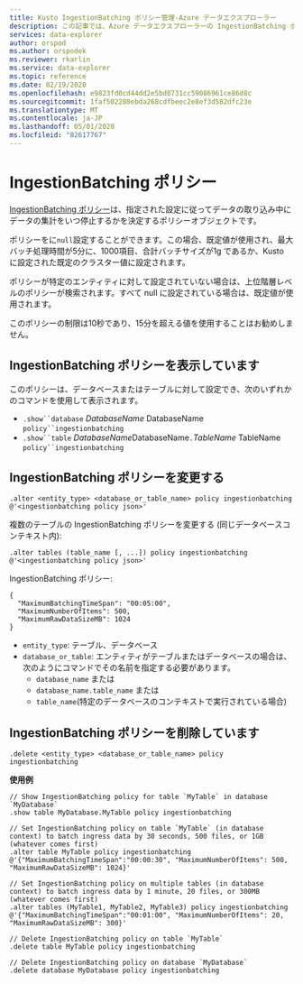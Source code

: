 ```yaml
---
title: Kusto IngestionBatching ポリシー管理-Azure データエクスプローラー
description: この記事では、Azure データエクスプローラーの IngestionBatching ポリシーについて説明します。
services: data-explorer
author: orspod
ms.author: orspodek
ms.reviewer: rkarlin
ms.service: data-explorer
ms.topic: reference
ms.date: 02/19/2020
ms.openlocfilehash: e9823fd0cd44dd2e5bd0731cc59086961ce86d8c
ms.sourcegitcommit: 1faf502280ebda268cdfbeec2e8ef3d582dfc23e
ms.translationtype: MT
ms.contentlocale: ja-JP
ms.lasthandoff: 05/01/2020
ms.locfileid: "82617767"
---
```

# <a name="ingestionbatching-policy"></a>IngestionBatching ポリシー

[IngestionBatching ポリシー](batchingpolicy.md)は、指定された設定に従ってデータの取り込み中にデータの集計をいつ停止するかを決定するポリシーオブジェクトです。

ポリシーをに`null`設定することができます。この場合、既定値が使用され、最大バッチ処理時間が5分に、1000項目、合計バッチサイズが1g であるか、Kusto に設定された既定のクラスター値に設定されます。

ポリシーが特定のエンティティに対して設定されていない場合は、上位階層レベルのポリシーが検索されます。すべて null に設定されている場合は、既定値が使用されます。 

このポリシーの制限は10秒であり、15分を超える値を使用することはお勧めしません。

## <a name="displaying-the-ingestionbatching-policy"></a>IngestionBatching ポリシーを表示しています

このポリシーは、データベースまたはテーブルに対して設定でき、次のいずれかのコマンドを使用して表示されます。

* `.show``database` *DatabaseName* DatabaseName `policy``ingestionbatching`
* `.show``table` *DatabaseName*DatabaseName`.`*TableName* TableName `policy``ingestionbatching`

## <a name="altering-the-ingestionbatching-policy"></a>IngestionBatching ポリシーを変更する

```kusto
.alter <entity_type> <database_or_table_name> policy ingestionbatching @'<ingestionbatching policy json>'
```

複数のテーブルの IngestionBatching ポリシーを変更する (同じデータベースコンテキスト内):

```kusto
.alter tables (table_name [, ...]) policy ingestionbatching @'<ingestionbatching policy json>'
```

IngestionBatching ポリシー:

```kusto
{
  "MaximumBatchingTimeSpan": "00:05:00",
  "MaximumNumberOfItems": 500, 
  "MaximumRawDataSizeMB": 1024
}
```

* `entity_type`: テーブル、データベース
* `database_or_table`: エンティティがテーブルまたはデータベースの場合は、次のようにコマンドでその名前を指定する必要があります。 
  - `database_name` または 
  - `database_name.table_name` または 
  - `table_name`(特定のデータベースのコンテキストで実行されている場合)

## <a name="deleting-the-ingestionbatching-policy"></a>IngestionBatching ポリシーを削除しています

```kusto
.delete <entity_type> <database_or_table_name> policy ingestionbatching
```

**使用例**

```kusto
// Show IngestionBatching policy for table `MyTable` in database `MyDatabase`
.show table MyDatabase.MyTable policy ingestionbatching 

// Set IngestionBatching policy on table `MyTable` (in database context) to batch ingress data by 30 seconds, 500 files, or 1GB (whatever comes first)
.alter table MyTable policy ingestionbatching @'{"MaximumBatchingTimeSpan":"00:00:30", "MaximumNumberOfItems": 500, "MaximumRawDataSizeMB": 1024}'

// Set IngestionBatching policy on multiple tables (in database context) to batch ingress data by 1 minute, 20 files, or 300MB (whatever comes first)
.alter tables (MyTable1, MyTable2, MyTable3) policy ingestionbatching @'{"MaximumBatchingTimeSpan":"00:01:00", "MaximumNumberOfItems": 20, "MaximumRawDataSizeMB": 300}'

// Delete IngestionBatching policy on table `MyTable`
.delete table MyTable policy ingestionbatching

// Delete IngestionBatching policy on database `MyDatabase`
.delete database MyDatabase policy ingestionbatching
```
